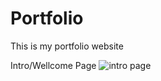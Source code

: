 # Portfolio
This is my portfolio website

Intro/Wellcome Page
![intro page](https://user-images.githubusercontent.com/91365660/182528657-70e59780-f1b1-4c45-bc90-29fd67b47e37.png)
